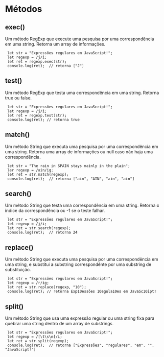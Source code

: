 # Métodos

## exec()
Um método RegExp  que execute uma pesquisa por uma correspondência em uma string. Retorna um array de informações.

     let str = "Expressões regulares em JavaScript!";
     let regexp = /j/i;
     let ret = regexp.exec(str);
     console.log(ret);  // retorna ["J"]
     
## test()	
Um método RegExp que testa uma correspondência em uma string. Retorna true ou false.

     let str = "Expressões regulares em JavaScript!";
     let regexp = /j/i;
     let ret = regexp.test(str);
     console.log(ret); // retorna true

## match()
Um método String que executa uma pesquisa por uma correspondência em uma string. Retorna uma array de informações ou null caso não haja uma correspondência.

     let str = "The rain in SPAIN stays mainly in the plain";
     ler regexp = /ain/ig;
     let ret = str.match(regexp);
     console.log(ret);  // retorna ["ain", "AIN", "ain", "ain"]
     
## search()
Um método String que testa uma correspondência em uma string. Retorna o indice da correspondência ou -1 se o teste falhar.

     let str = "Expressões regulares em JavaScript!";
     let regexp = /j/i;
     let ret = str.search(regexp);
     console.log(ret);  // retorna 24
     
## replace()
Um método String que executa uma pesquisa por uma correspondência em uma string, e substitui a substring correspondênte por uma substring de substituição.

     let str = "Expressões regulares em JavaScript!";
     let regexp = /r/ig;
     let ret = str.replace(regexp, "10");
     console.log(ret); // retorna Exp10essões 10egula10es em JavaSc10ipt!
     
## split()
Um método String que usa uma expressão regular ou uma string fixa para quebrar uma string dentro de um array de substrings. 

     let str = "Expressões regulares em JavaScript!";
     let regexp = /[\t\s\n]/i;
     let ret = str.split(regexp);
     console.log(ret);  // retorna ["Expressões", "regulares", "em", "", "JavaScript!"]
